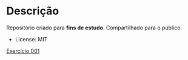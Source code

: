 # Descrição
 Repositório criado para **fins de estudo**. Compartilhado para o público.
 - License: MIT

 <a href="https://dynmopi.github.io/exercises/frontend/ex1/ex1.js">Exercício 001</a>
